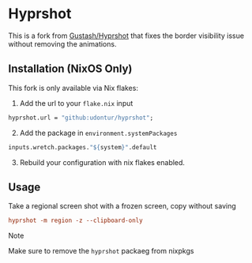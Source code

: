 # Hyprshot

This is a fork from [Gustash/Hyprshot](https://github.com/Gustash/Hyprshot) that fixes the border visibility issue without removing the animations. 

## Installation (NixOS Only)
This fork is only available via Nix flakes:
1. Add the url to your `flake.nix` input
```nix
hyprshot.url = "github:udontur/hyprshot";
```
2. Add the package in `environment.systemPackages`
```nix
inputs.wretch.packages."${system}".default
```
3. Rebuild your configuration with nix flakes enabled.

## Usage
Take a regional screen shot with a frozen screen, copy without saving
```conf
hyprshot -m region -z --clipboard-only
```

> [!NOTE]
> Make sure to remove the `hyprshot` packaeg from nixpkgs
